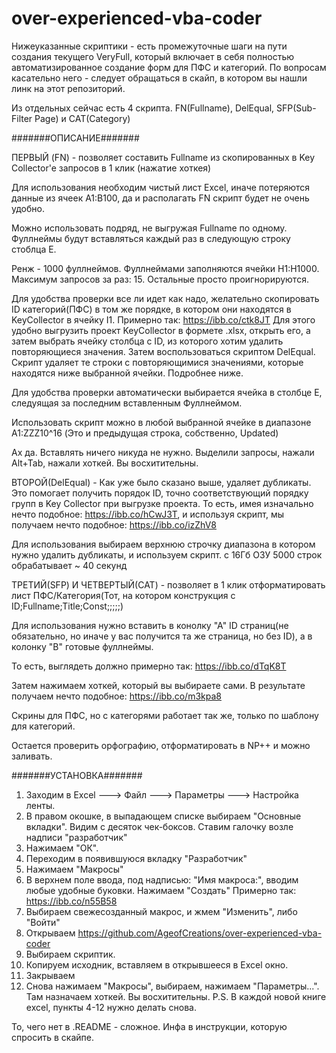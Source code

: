 # over-experienced-vba-coder

Нижеуказанные скриптики - есть промежуточные шаги на пути создания текущего VeryFull, который включает в себя полностью автоматизированное создание форм для ПФС и категорий. По вопросам касательно него - следует обращаться в скайп, в котором вы нашли линк на этот репозиторий.


Из отдельных сейчас есть 4 скрипта. FN(Fullname), DelEqual, SFP(Sub-Filter Page) и CAT(Category)


#######ОПИСАНИЕ#######


ПЕРВЫЙ (FN) - позволяет составить Fullname из скопированных в Key Collector'e запросов в 1 клик (нажатие хоткея)

  Для использования необходим чистый лист Excel, иначе потеряются данные из ячеек A1:B100, да и располагать FN скрипт будет не очень удобно.
  
  Можно использовать подряд, не выгружая Fullname по одному. Фуллнеймы будут вставляться каждый раз в следующую строку стоблца E.
  
  Ренж - 1000 фуллнеймов. Фуллнеймами заполняются ячейки H1:H1000. Максимум запросов за раз: 15. Остальные просто проигнорируются.
  
  Для удобства проверки все ли идет как надо, желательно скопировать ID категорий(ПФС) в том же порядке, 
      в котором они находятся в KeyCollector в ячейку I1. Примерно так: https://ibb.co/ctk8JT
         Для этого удобно выгрузить проект KeyCollector в формете .xlsx, открыть его, а затем выбрать ячейку столбца c ID, из которого хотим удалить повторяющиеся значения. Затем воспользоваться скриптом DelEqual. Скрипт удаляет те строки с повторяющимися значениями, которые находятся ниже выбранной ячейки. Подробнее ниже.
      
  Для удобства проверки автоматически выбирается ячейка в столбце Е, следуящая за последним вставленным Фуллнеймом.
  
  Использовать скрипт можно в любой выбранной ячейке в диапазоне A1:ZZZ10^16 (Это и предыдущая строка, собственно, Updated)
  
  Ах да. Вставлять ничего никуда не нужно. Выделили запросы, нажали Alt+Tab, нажали хоткей. Вы восхитительны.


ВТОРОЙ(DelEqual) - Как уже было сказано выше, удаляет дубликаты. Это помогает получить порядок ID, точно соответствующий порядку групп в Key Collector при выгрузке проекта. То есть, имея изначально нечто подобное: https://ibb.co/hCwJ3T, и используя скрипт, мы получаем нечто подобное: https://ibb.co/izZhV8

   Для использования выбираем верхнюю строчку диапазона в котором нужно удалить дубликаты, и используем скрипт. с 16Гб ОЗУ 5000 строк обрабатывает ~ 40 секунд

  
ТРЕТИЙ(SFP) И ЧЕТВЕРТЫЙ(CAT) - позволяет в 1 клик отформатировать лист ПФС/Категория(Тот, на котором конструкция с ID;Fullname;Title;Const;;;;;)

  Для использования нужно вставить в конолку "А" ID страниц(не обязательно, но иначе у вас получится та же страница, но без ID), 
      а в колонку "B" готовые фуллнеймы.
      
  То есть, выглядеть должно примерно так: https://ibb.co/dTqK8T
  
  Затем нажимаем хоткей, который вы выбираете сами. В результате получаем нечто подобное: https://ibb.co/m3kpa8
  
  Скрины для ПФС, но с категорями работает так же, только по шаблону для категорий.
  
  Остается проверить орфографию, отформатировать в NP++ и можно заливать.
  
#######УСТАНОВКА#######
1. Заходим в Excel ---> Файл ---> Параметры ---> Настройка ленты.
2. В правом окошке, в выпадающем списке выбираем "Основные вкладки". Видим с десяток чек-боксов. Ставим галочку возле надписи "разработчик"
3. Нажимаем "ОК".
4. Переходим в появившуюся вкладку "Разработчик"
5. Нажимаем "Макросы"
6. В верхнем поле ввода, под надписью: "Имя макроса:", вводим любые удобные буковки. Нажимаем "Создать" Примерно так: https://ibb.co/n55B58
7. Выбираем свежесозданный макрос, и жмем "Изменить", либо "Войти"
8. Открываем https://github.com/AgeofCreations/over-experienced-vba-coder
9. Выбираем скриптик.
10. Копируем исходник, вставляем в открывшееся в Excel окно.
11. Закрываем
12. Снова нажимаем "Макросы", выбираем, нажимаем "Параметры...". Там назначаем хоткей. Вы восхитительны.
  P.S. В каждой новой книге excel, пункты 4-12 нужно делать снова.



То, чего нет в .README - сложное. Инфа в инструкции, которую спросить в скайпе. 
